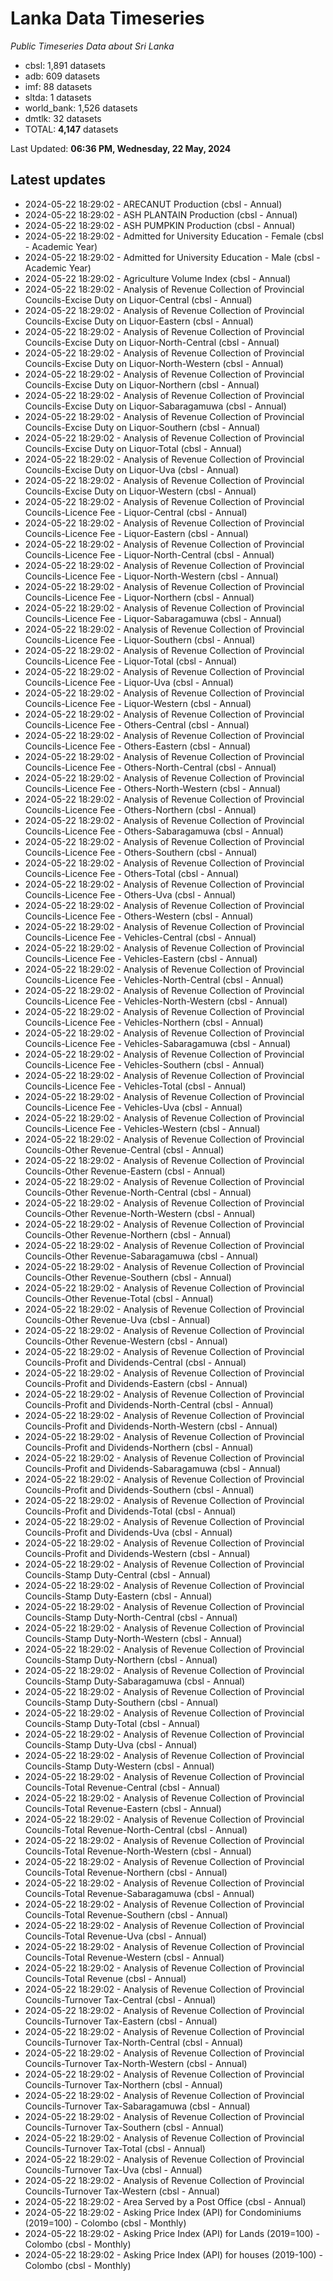 # Lanka Data Timeseries
*Public Timeseries Data about Sri Lanka*

* cbsl: 1,891 datasets
* adb: 609 datasets
* imf: 88 datasets
* sltda: 1 datasets
* world_bank: 1,526 datasets
* dmtlk: 32 datasets
* TOTAL: **4,147** datasets

Last Updated: **06:36 PM, Wednesday, 22 May, 2024**

## Latest updates

* 2024-05-22 18:29:02 - ARECANUT Production (cbsl - Annual)
* 2024-05-22 18:29:02 - ASH PLANTAIN Production (cbsl - Annual)
* 2024-05-22 18:29:02 - ASH PUMPKIN Production (cbsl - Annual)
* 2024-05-22 18:29:02 - Admitted for University Education - Female (cbsl - Academic Year)
* 2024-05-22 18:29:02 - Admitted for University Education - Male (cbsl - Academic Year)
* 2024-05-22 18:29:02 - Agriculture Volume Index (cbsl - Annual)
* 2024-05-22 18:29:02 - Analysis of Revenue Collection of Provincial Councils-Excise Duty on Liquor-Central (cbsl - Annual)
* 2024-05-22 18:29:02 - Analysis of Revenue Collection of Provincial Councils-Excise Duty on Liquor-Eastern (cbsl - Annual)
* 2024-05-22 18:29:02 - Analysis of Revenue Collection of Provincial Councils-Excise Duty on Liquor-North-Central (cbsl - Annual)
* 2024-05-22 18:29:02 - Analysis of Revenue Collection of Provincial Councils-Excise Duty on Liquor-North-Western (cbsl - Annual)
* 2024-05-22 18:29:02 - Analysis of Revenue Collection of Provincial Councils-Excise Duty on Liquor-Northern (cbsl - Annual)
* 2024-05-22 18:29:02 - Analysis of Revenue Collection of Provincial Councils-Excise Duty on Liquor-Sabaragamuwa (cbsl - Annual)
* 2024-05-22 18:29:02 - Analysis of Revenue Collection of Provincial Councils-Excise Duty on Liquor-Southern (cbsl - Annual)
* 2024-05-22 18:29:02 - Analysis of Revenue Collection of Provincial Councils-Excise Duty on Liquor-Total (cbsl - Annual)
* 2024-05-22 18:29:02 - Analysis of Revenue Collection of Provincial Councils-Excise Duty on Liquor-Uva (cbsl - Annual)
* 2024-05-22 18:29:02 - Analysis of Revenue Collection of Provincial Councils-Excise Duty on Liquor-Western (cbsl - Annual)
* 2024-05-22 18:29:02 - Analysis of Revenue Collection of Provincial Councils-Licence Fee - Liquor-Central (cbsl - Annual)
* 2024-05-22 18:29:02 - Analysis of Revenue Collection of Provincial Councils-Licence Fee - Liquor-Eastern (cbsl - Annual)
* 2024-05-22 18:29:02 - Analysis of Revenue Collection of Provincial Councils-Licence Fee - Liquor-North-Central (cbsl - Annual)
* 2024-05-22 18:29:02 - Analysis of Revenue Collection of Provincial Councils-Licence Fee - Liquor-North-Western (cbsl - Annual)
* 2024-05-22 18:29:02 - Analysis of Revenue Collection of Provincial Councils-Licence Fee - Liquor-Northern (cbsl - Annual)
* 2024-05-22 18:29:02 - Analysis of Revenue Collection of Provincial Councils-Licence Fee - Liquor-Sabaragamuwa (cbsl - Annual)
* 2024-05-22 18:29:02 - Analysis of Revenue Collection of Provincial Councils-Licence Fee - Liquor-Southern (cbsl - Annual)
* 2024-05-22 18:29:02 - Analysis of Revenue Collection of Provincial Councils-Licence Fee - Liquor-Total (cbsl - Annual)
* 2024-05-22 18:29:02 - Analysis of Revenue Collection of Provincial Councils-Licence Fee - Liquor-Uva (cbsl - Annual)
* 2024-05-22 18:29:02 - Analysis of Revenue Collection of Provincial Councils-Licence Fee - Liquor-Western (cbsl - Annual)
* 2024-05-22 18:29:02 - Analysis of Revenue Collection of Provincial Councils-Licence Fee - Others-Central (cbsl - Annual)
* 2024-05-22 18:29:02 - Analysis of Revenue Collection of Provincial Councils-Licence Fee - Others-Eastern (cbsl - Annual)
* 2024-05-22 18:29:02 - Analysis of Revenue Collection of Provincial Councils-Licence Fee - Others-North-Central (cbsl - Annual)
* 2024-05-22 18:29:02 - Analysis of Revenue Collection of Provincial Councils-Licence Fee - Others-North-Western (cbsl - Annual)
* 2024-05-22 18:29:02 - Analysis of Revenue Collection of Provincial Councils-Licence Fee - Others-Northern (cbsl - Annual)
* 2024-05-22 18:29:02 - Analysis of Revenue Collection of Provincial Councils-Licence Fee - Others-Sabaragamuwa (cbsl - Annual)
* 2024-05-22 18:29:02 - Analysis of Revenue Collection of Provincial Councils-Licence Fee - Others-Southern (cbsl - Annual)
* 2024-05-22 18:29:02 - Analysis of Revenue Collection of Provincial Councils-Licence Fee - Others-Total (cbsl - Annual)
* 2024-05-22 18:29:02 - Analysis of Revenue Collection of Provincial Councils-Licence Fee - Others-Uva (cbsl - Annual)
* 2024-05-22 18:29:02 - Analysis of Revenue Collection of Provincial Councils-Licence Fee - Others-Western (cbsl - Annual)
* 2024-05-22 18:29:02 - Analysis of Revenue Collection of Provincial Councils-Licence Fee - Vehicles-Central (cbsl - Annual)
* 2024-05-22 18:29:02 - Analysis of Revenue Collection of Provincial Councils-Licence Fee - Vehicles-Eastern (cbsl - Annual)
* 2024-05-22 18:29:02 - Analysis of Revenue Collection of Provincial Councils-Licence Fee - Vehicles-North-Central (cbsl - Annual)
* 2024-05-22 18:29:02 - Analysis of Revenue Collection of Provincial Councils-Licence Fee - Vehicles-North-Western (cbsl - Annual)
* 2024-05-22 18:29:02 - Analysis of Revenue Collection of Provincial Councils-Licence Fee - Vehicles-Northern (cbsl - Annual)
* 2024-05-22 18:29:02 - Analysis of Revenue Collection of Provincial Councils-Licence Fee - Vehicles-Sabaragamuwa (cbsl - Annual)
* 2024-05-22 18:29:02 - Analysis of Revenue Collection of Provincial Councils-Licence Fee - Vehicles-Southern (cbsl - Annual)
* 2024-05-22 18:29:02 - Analysis of Revenue Collection of Provincial Councils-Licence Fee - Vehicles-Total (cbsl - Annual)
* 2024-05-22 18:29:02 - Analysis of Revenue Collection of Provincial Councils-Licence Fee - Vehicles-Uva (cbsl - Annual)
* 2024-05-22 18:29:02 - Analysis of Revenue Collection of Provincial Councils-Licence Fee - Vehicles-Western (cbsl - Annual)
* 2024-05-22 18:29:02 - Analysis of Revenue Collection of Provincial Councils-Other Revenue-Central (cbsl - Annual)
* 2024-05-22 18:29:02 - Analysis of Revenue Collection of Provincial Councils-Other Revenue-Eastern (cbsl - Annual)
* 2024-05-22 18:29:02 - Analysis of Revenue Collection of Provincial Councils-Other Revenue-North-Central (cbsl - Annual)
* 2024-05-22 18:29:02 - Analysis of Revenue Collection of Provincial Councils-Other Revenue-North-Western (cbsl - Annual)
* 2024-05-22 18:29:02 - Analysis of Revenue Collection of Provincial Councils-Other Revenue-Northern (cbsl - Annual)
* 2024-05-22 18:29:02 - Analysis of Revenue Collection of Provincial Councils-Other Revenue-Sabaragamuwa (cbsl - Annual)
* 2024-05-22 18:29:02 - Analysis of Revenue Collection of Provincial Councils-Other Revenue-Southern (cbsl - Annual)
* 2024-05-22 18:29:02 - Analysis of Revenue Collection of Provincial Councils-Other Revenue-Total (cbsl - Annual)
* 2024-05-22 18:29:02 - Analysis of Revenue Collection of Provincial Councils-Other Revenue-Uva (cbsl - Annual)
* 2024-05-22 18:29:02 - Analysis of Revenue Collection of Provincial Councils-Other Revenue-Western (cbsl - Annual)
* 2024-05-22 18:29:02 - Analysis of Revenue Collection of Provincial Councils-Profit and Dividends-Central (cbsl - Annual)
* 2024-05-22 18:29:02 - Analysis of Revenue Collection of Provincial Councils-Profit and Dividends-Eastern (cbsl - Annual)
* 2024-05-22 18:29:02 - Analysis of Revenue Collection of Provincial Councils-Profit and Dividends-North-Central (cbsl - Annual)
* 2024-05-22 18:29:02 - Analysis of Revenue Collection of Provincial Councils-Profit and Dividends-North-Western (cbsl - Annual)
* 2024-05-22 18:29:02 - Analysis of Revenue Collection of Provincial Councils-Profit and Dividends-Northern (cbsl - Annual)
* 2024-05-22 18:29:02 - Analysis of Revenue Collection of Provincial Councils-Profit and Dividends-Sabaragamuwa (cbsl - Annual)
* 2024-05-22 18:29:02 - Analysis of Revenue Collection of Provincial Councils-Profit and Dividends-Southern (cbsl - Annual)
* 2024-05-22 18:29:02 - Analysis of Revenue Collection of Provincial Councils-Profit and Dividends-Total (cbsl - Annual)
* 2024-05-22 18:29:02 - Analysis of Revenue Collection of Provincial Councils-Profit and Dividends-Uva (cbsl - Annual)
* 2024-05-22 18:29:02 - Analysis of Revenue Collection of Provincial Councils-Profit and Dividends-Western (cbsl - Annual)
* 2024-05-22 18:29:02 - Analysis of Revenue Collection of Provincial Councils-Stamp Duty-Central (cbsl - Annual)
* 2024-05-22 18:29:02 - Analysis of Revenue Collection of Provincial Councils-Stamp Duty-Eastern (cbsl - Annual)
* 2024-05-22 18:29:02 - Analysis of Revenue Collection of Provincial Councils-Stamp Duty-North-Central (cbsl - Annual)
* 2024-05-22 18:29:02 - Analysis of Revenue Collection of Provincial Councils-Stamp Duty-North-Western (cbsl - Annual)
* 2024-05-22 18:29:02 - Analysis of Revenue Collection of Provincial Councils-Stamp Duty-Northern (cbsl - Annual)
* 2024-05-22 18:29:02 - Analysis of Revenue Collection of Provincial Councils-Stamp Duty-Sabaragamuwa (cbsl - Annual)
* 2024-05-22 18:29:02 - Analysis of Revenue Collection of Provincial Councils-Stamp Duty-Southern (cbsl - Annual)
* 2024-05-22 18:29:02 - Analysis of Revenue Collection of Provincial Councils-Stamp Duty-Total (cbsl - Annual)
* 2024-05-22 18:29:02 - Analysis of Revenue Collection of Provincial Councils-Stamp Duty-Uva (cbsl - Annual)
* 2024-05-22 18:29:02 - Analysis of Revenue Collection of Provincial Councils-Stamp Duty-Western (cbsl - Annual)
* 2024-05-22 18:29:02 - Analysis of Revenue Collection of Provincial Councils-Total Revenue-Central (cbsl - Annual)
* 2024-05-22 18:29:02 - Analysis of Revenue Collection of Provincial Councils-Total Revenue-Eastern (cbsl - Annual)
* 2024-05-22 18:29:02 - Analysis of Revenue Collection of Provincial Councils-Total Revenue-North-Central (cbsl - Annual)
* 2024-05-22 18:29:02 - Analysis of Revenue Collection of Provincial Councils-Total Revenue-North-Western (cbsl - Annual)
* 2024-05-22 18:29:02 - Analysis of Revenue Collection of Provincial Councils-Total Revenue-Northern (cbsl - Annual)
* 2024-05-22 18:29:02 - Analysis of Revenue Collection of Provincial Councils-Total Revenue-Sabaragamuwa (cbsl - Annual)
* 2024-05-22 18:29:02 - Analysis of Revenue Collection of Provincial Councils-Total Revenue-Southern (cbsl - Annual)
* 2024-05-22 18:29:02 - Analysis of Revenue Collection of Provincial Councils-Total Revenue-Uva (cbsl - Annual)
* 2024-05-22 18:29:02 - Analysis of Revenue Collection of Provincial Councils-Total Revenue-Western (cbsl - Annual)
* 2024-05-22 18:29:02 - Analysis of Revenue Collection of Provincial Councils-Total Revenue (cbsl - Annual)
* 2024-05-22 18:29:02 - Analysis of Revenue Collection of Provincial Councils-Turnover Tax-Central (cbsl - Annual)
* 2024-05-22 18:29:02 - Analysis of Revenue Collection of Provincial Councils-Turnover Tax-Eastern (cbsl - Annual)
* 2024-05-22 18:29:02 - Analysis of Revenue Collection of Provincial Councils-Turnover Tax-North-Central (cbsl - Annual)
* 2024-05-22 18:29:02 - Analysis of Revenue Collection of Provincial Councils-Turnover Tax-North-Western (cbsl - Annual)
* 2024-05-22 18:29:02 - Analysis of Revenue Collection of Provincial Councils-Turnover Tax-Northern (cbsl - Annual)
* 2024-05-22 18:29:02 - Analysis of Revenue Collection of Provincial Councils-Turnover Tax-Sabaragamuwa (cbsl - Annual)
* 2024-05-22 18:29:02 - Analysis of Revenue Collection of Provincial Councils-Turnover Tax-Southern (cbsl - Annual)
* 2024-05-22 18:29:02 - Analysis of Revenue Collection of Provincial Councils-Turnover Tax-Total (cbsl - Annual)
* 2024-05-22 18:29:02 - Analysis of Revenue Collection of Provincial Councils-Turnover Tax-Uva (cbsl - Annual)
* 2024-05-22 18:29:02 - Analysis of Revenue Collection of Provincial Councils-Turnover Tax-Western (cbsl - Annual)
* 2024-05-22 18:29:02 - Area Served by a Post Office (cbsl - Annual)
* 2024-05-22 18:29:02 - Asking Price Index (API) for Condominiums (2019=100) - Colombo (cbsl - Monthly)
* 2024-05-22 18:29:02 - Asking Price Index (API) for Lands (2019=100) - Colombo (cbsl - Monthly)
* 2024-05-22 18:29:02 - Asking Price Index (API) for houses (2019-100) - Colombo (cbsl - Monthly)